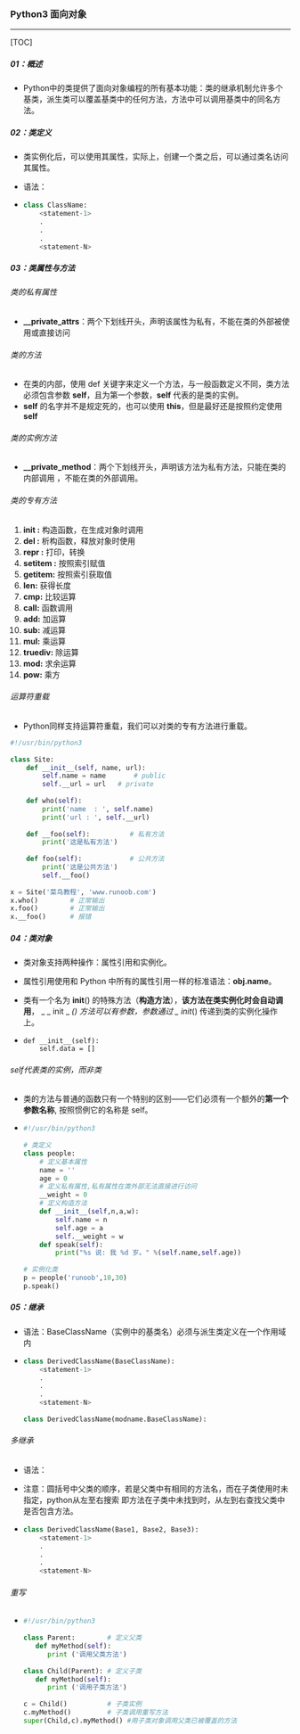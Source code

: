 ### Python3 面向对象

------

[TOC]

##### 01：概述

- Python中的类提供了面向对象编程的所有基本功能：类的继承机制允许多个基类，派生类可以覆盖基类中的任何方法，方法中可以调用基类中的同名方法。

##### 02：类定义

- 类实例化后，可以使用其属性，实际上，创建一个类之后，可以通过类名访问其属性。

- 语法：

- ```python
  class ClassName:
      <statement-1>
      .
      .
      .
      <statement-N>
  ```

##### 03：类属性与方法

###### 类的私有属性

- **__private_attrs**：两个下划线开头，声明该属性为私有，不能在类的外部被使用或直接访问

###### 类的方法

- 在类的内部，使用 def 关键字来定义一个方法，与一般函数定义不同，类方法必须包含参数 **self**，且为第一个参数，**self** 代表的是类的实例。
- **self** 的名字并不是规定死的，也可以使用 **this**，但是最好还是按照约定使用 **self**

###### 类的实例方法

- **__private_method**：两个下划线开头，声明该方法为私有方法，只能在类的内部调用 ，不能在类的外部调用。

###### 类的专有方法

1. **__init__ :** 构造函数，在生成对象时调用
2. **__del__ :** 析构函数，释放对象时使用
3. **__repr__ :** 打印，转换
4. **__setitem__ :** 按照索引赋值
5. **__getitem__:** 按照索引获取值
6. **__len__:** 获得长度
7. **__cmp__:** 比较运算
8. **__call__:** 函数调用
9. **__add__:** 加运算
10. **__sub__:** 减运算
11. **__mul__:** 乘运算
12. **__truediv__:** 除运算
13. **__mod__:** 求余运算
14. **__pow__:** 乘方

###### 运算符重载

- Python同样支持运算符重载，我们可以对类的专有方法进行重载。

```python
#!/usr/bin/python3
 
class Site:
    def __init__(self, name, url):
        self.name = name       # public
        self.__url = url   # private
 
    def who(self):
        print('name  : ', self.name)
        print('url : ', self.__url)
 
    def __foo(self):          # 私有方法
        print('这是私有方法')
 
    def foo(self):            # 公共方法
        print('这是公共方法')
        self.__foo()
 
x = Site('菜鸟教程', 'www.runoob.com')
x.who()        # 正常输出
x.foo()        # 正常输出
x.__foo()      # 报错
```

##### 04：类对象

- 类对象支持两种操作：属性引用和实例化。

- 属性引用使用和 Python 中所有的属性引用一样的标准语法：**obj.name**。

- 类有一个名为 __init__() 的特殊方法（**构造方法**），**该方法在类实例化时会自动调用**， _ _ init _ _() 方法可以有参数，参数通过 _ init_() 传递到类的实例化操作上。

- ```
  def __init__(self):
      self.data = []
  ```

###### self代表类的实例，而非类

- 类的方法与普通的函数只有一个特别的区别——它们必须有一个额外的**第一个参数名称**, 按照惯例它的名称是 self。

- ```python
  #!/usr/bin/python3
   
  # 类定义
  class people:
      # 定义基本属性
      name = ''
      age = 0
      # 定义私有属性,私有属性在类外部无法直接进行访问
      __weight = 0
      # 定义构造方法
      def __init__(self,n,a,w):
          self.name = n
          self.age = a
          self.__weight = w
      def speak(self):
          print("%s 说: 我 %d 岁。" %(self.name,self.age))
   
  # 实例化类
  p = people('runoob',10,30)
  p.speak()
  ```

##### 05：继承

- 语法：BaseClassName（实例中的基类名）必须与派生类定义在一个作用域内

- ```python
  class DerivedClassName(BaseClassName):
      <statement-1>
      .
      .
      .
      <statement-N>
      
  class DerivedClassName(modname.BaseClassName):
  ```

###### 多继承

- 语法：

- 注意：圆括号中父类的顺序，若是父类中有相同的方法名，而在子类使用时未指定，python从左至右搜索 即方法在子类中未找到时，从左到右查找父类中是否包含方法。

- ```python
  class DerivedClassName(Base1, Base2, Base3):
      <statement-1>
      .
      .
      .
      <statement-N>
  ```

###### 重写

- ```python
  #!/usr/bin/python3
   
  class Parent:        # 定义父类
     def myMethod(self):
        print ('调用父类方法')
   
  class Child(Parent): # 定义子类
     def myMethod(self):
        print ('调用子类方法')
   
  c = Child()          # 子类实例
  c.myMethod()         # 子类调用重写方法
  super(Child,c).myMethod() #用子类对象调用父类已被覆盖的方法
  ```

